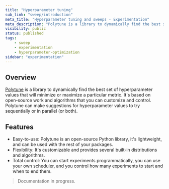 ```yaml
---
title: "Hyperparameter tuning"
sub_link: "sweep/introduction"
meta_title: "Hyperparameter tuning and sweeps - Experimentation"
meta_description: "Polytune is a library to dynamically find the best set of hyperparameter values that will minimize or maximize a particular metric."
visibility: public
status: published
tags:
    - sweep
    - experimentation
    - hyperparameter-optimization
sidebar: "experimentation"
---
```


## Overview

[Polytune](https://github.com/polyaxon/polyaxon/tree/master/core/polyaxon/polytune) 
is a library to dynamically find the best set of hyperparameter values that will minimize or maximize a particular metric.
It's based on open-source work and algorithms that you can customize and control. 
Polytune can make suggestions for hyperparameter values to try sequentially or in parallel (or both).


## Features
 
 * Easy-to-use: Polytune is an open-source Python library, it's lightweight, and can be used with the rest of your packages. 
 * Flexibility: It's customizable and provides several built-in distributions and algorithms. 
 * Total control: You can start experiments programmatically, you can use your own scheduler, and you control how many experiments to start and when to end them. 


> Documentation in progress.
